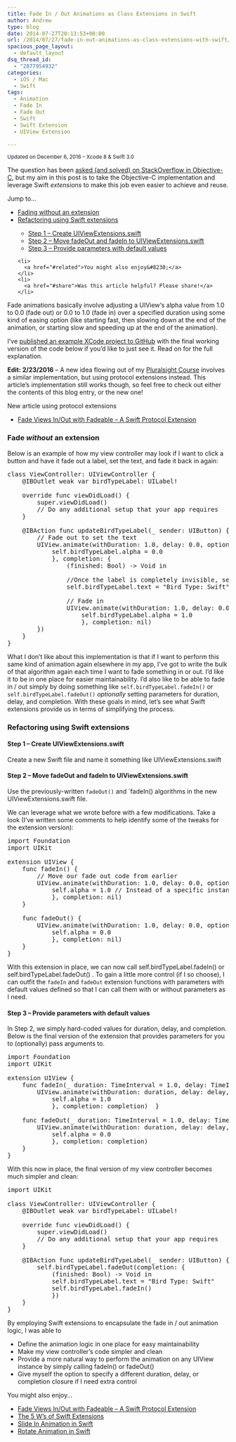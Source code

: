 ```yaml
---
title: Fade In / Out Animations as Class Extensions in Swift
author: Andrew
type: blog
date: 2014-07-27T20:13:53+00:00
url: /2014/07/27/fade-in-out-animations-as-class-extensions-with-swift/
spacious_page_layout:
  - default_layout
dsq_thread_id:
  - "2877954932"
categories:
  - iOS / Mac
  - Swift
tags:
  - Animation
  - Fade In
  - Fade Out
  - Swift
  - Swift Extension
  - UIView Extension

---
```

<small>Updated on December 6, 2016 &#8211; Xcode 8 & Swift 3.0</small>

The question has been <a title="Fade In / Out - Stack Overflow" href="http://stackoverflow.com/questions/20891614/fade-in-fade-out-animation" target="_blank">asked (and solved) on StackOverflow in Objective-C</a>, but my aim in this post is to take the Objective-C implementation and leverage Swift _extensions_ to make this job even easier to achieve and reuse.

<div class="resources">
  <div class="resources-header">
    Jump to&#8230;
  </div>
  
  <ul class="resources-content">
    <li>
      <a href="#fade-without-extension">Fading without an extension</a>
    </li>
    <li>
      <a href="#refactoring-using-swift-extensions">Refactoring using Swift extensions</a>
    </li>
    <ul>
      <li>
        <a href="#create-uiviewextensions">Step 1 &#8211; Create UIViewExtensions.swift</a>
      </li>
      <li>
        <a href="#move-fadeout-fadein">Step 2 &#8211; Move fadeOut and fadeIn to UIViewExtensions.swift</a>
      </li>
      <li>
        <a href="#parameters-default-values">Step 3 &#8211; Provide parameters with default values</a>
      </li>
    </ul>
    
    <li>
      <a href="#related">You might also enjoy&#8230;</a>
    </li>
    <li>
      <a href="#share">Was this article helpful? Please share!</a>
    </li>
  </ul>
</div>

Fade animations basically involve adjusting a <span class="lang:swift decode:true  crayon-inline">UIView</span>&#8216;s alpha value from 1.0 to 0.0 (fade out) or 0.0 to 1.0 (fade in) over a specified duration using some kind of easing option (like starting fast, then slowing down at the end of the animation, or starting slow and speeding up at the end of the animation).

I&#8217;ve <a title="Swift Fade Animations - GitHub Project" href="https://github.com/andrewcbancroft/SwiftFadeAnimations" target="_blank">published an example XCode project to GitHub</a> with the final working version of the code below if you&#8217;d like to just see it. Read on for the full explanation.

**Edit: 2/23/2016** &#8211; A new idea flowing out of my [Pluralsight Course][1] involves a similar implementation, but using protocol extensions instead. This article&#8217;s implementation still works though, so feel free to check out either the contents of this blog entry, or the new one!

<div class="resources">
  <div class="resources-header">
    New article using protocol extensions
  </div>
  
  <ul class="resources-content">
    <li>
      <i class="fa fa-angle-right"></i> <a href="https://www.andrewcbancroft.com/2016/02/22/fade-views-inout-with-fadeable-a-swift-protocol-extension/" title="Fade Views In/Out with Fadeable – A Swift Protocol Extension">Fade Views In/Out with Fadeable – A Swift Protocol Extension</a>
    </li>
  </ul>
</div>

<a name="fade-without-extension" class="jump-target"></a>

### Fade _without_ an extension

Below is an example of how my view controller may look if I want to click a button and have it fade out a label, set the text, and fade it back in again:

<pre class="lang:swift decode:true" title="ViewController.swift">class ViewController: UIViewController {
    @IBOutlet weak var birdTypeLabel: UILabel!
    
    override func viewDidLoad() {
        super.viewDidLoad()
        // Do any additional setup that your app requires
    }
    
    @IBAction func updateBirdTypeLabel(_ sender: UIButton) {
        // Fade out to set the text
        UIView.animate(withDuration: 1.0, delay: 0.0, options: UIViewAnimationOptions.curveEaseOut, animations: {
            self.birdTypeLabel.alpha = 0.0
            }, completion: {
                (finished: Bool) -> Void in
                
                //Once the label is completely invisible, set the text and fade it back in
                self.birdTypeLabel.text = "Bird Type: Swift"
                
                // Fade in
                UIView.animate(withDuration: 1.0, delay: 0.0, options: UIViewAnimationOptions.curveEaseIn, animations: {
                    self.birdTypeLabel.alpha = 1.0
                    }, completion: nil)
        })
    }
}</pre>

What I don&#8217;t like about this implementation is that if I want to perform this same kind of animation again elsewhere in my app, I&#8217;ve got to write the bulk of that algorithm again each time I want to fade something in or out. I&#8217;d like it to be in one place for easier maintainability. I&#8217;d also like to be able to fade in / out simply by doing something like `self.birdTypeLabel.fadeIn()` or `self.birdTypeLabel.fadeOut()` _optionally_ setting parameters for duration, delay, and completion. With these goals in mind, let&#8217;s see what Swift extensions provide us in terms of simplifying the process.

<a name="refactoring-using-swift-extensions" class="jump-target"></a>

### Refactoring using Swift extensions

<a name="create-uiviewextensions" class="jump-target"></a>

#### Step 1 &#8211; Create UIViewExtensions.swift

Create a new Swift file and name it something like UIViewExtensions.swift

<a name="move-fadeout-fadein" class="jump-target"></a>

#### Step 2 &#8211; Move fadeOut and fadeIn to UIViewExtensions.swift

Use the previously-written `fadeOut()` and \`fadeIn() algorithms in the new UIViewExtensions.swift file.

We can leverage what we wrote before with a few modifications. Take a look (I&#8217;ve written some comments to help identify some of the tweaks for the extension version):

<pre class="lang:swift mark:8,14 decode:true " title="UIViewExtensions.swift">import Foundation
import UIKit

extension UIView {
    func fadeIn() {
        // Move our fade out code from earlier
        UIView.animate(withDuration: 1.0, delay: 0.0, options: UIViewAnimationOptions.curveEaseIn, animations: {
            self.alpha = 1.0 // Instead of a specific instance of, say, birdTypeLabel, we simply set [thisInstance] (ie, self)'s alpha
            }, completion: nil)
    }
    
    func fadeOut() {
        UIView.animate(withDuration: 1.0, delay: 0.0, options: UIViewAnimationOptions.curveEaseOut, animations: {
            self.alpha = 0.0
            }, completion: nil)
    }
}</pre>

With this extension in place, we can now call <span class="lang:swift decode:true  crayon-inline">self.birdTypeLabel.fadeIn()</span> or <span class="lang:swift decode:true  crayon-inline">self.birdTypeLabel.fadeOut()</span> . To gain a little more control (if I so choose), I can outfit the `fadeIn` and `fadeOut` extension functions with parameters with default values defined so that I can call them with or without parameters as I need.

<a name="parameters-default-values" class="jump-target"></a>

#### Step 3 &#8211; Provide parameters with default values

In Step 2, we simply hard-coded values for duration, delay, and completion. Below is the final version of the extension that provides parameters for you to (optionally) pass arguments to.

<pre class="lang:swift decode:true" title="UIViewExtensions.swift - FINAL">import Foundation
import UIKit

extension UIView {
    func fadeIn(_ duration: TimeInterval = 1.0, delay: TimeInterval = 0.0, completion: @escaping ((Bool) -> Void) = {(finished: Bool) -> Void in}) {
        UIView.animate(withDuration: duration, delay: delay, options: UIViewAnimationOptions.curveEaseIn, animations: {
            self.alpha = 1.0
            }, completion: completion)  }
    
    func fadeOut(_ duration: TimeInterval = 1.0, delay: TimeInterval = 0.0, completion: @escaping (Bool) -> Void = {(finished: Bool) -> Void in}) {
        UIView.animate(withDuration: duration, delay: delay, options: UIViewAnimationOptions.curveEaseIn, animations: {
            self.alpha = 0.0
            }, completion: completion)
    }
}</pre>

With this now in place, the final version of my view controller becomes much simpler and clean:

<pre class="lang:swift decode:true" title="ViewController.swift - FINAL">import UIKit

class ViewController: UIViewController {
    @IBOutlet weak var birdTypeLabel: UILabel!
                        
    override func viewDidLoad() {
        super.viewDidLoad()
        // Do any additional setup that your app requires
    }
    
    @IBAction func updateBirdTypeLabel(_ sender: UIButton) {
        self.birdTypeLabel.fadeOut(completion: {
            (finished: Bool) -> Void in
            self.birdTypeLabel.text = "Bird Type: Swift"
            self.birdTypeLabel.fadeIn()
            })
    }
}</pre>

By employing Swift extensions to encapsulate the fade in / out animation logic, I was able to

  * Define the animation logic in one place for easy maintainability
  * Make my view controller&#8217;s code simpler and clean
  * Provide a more natural way to perform the animation on any UIView instance by simply calling fadeIn() or fadeOut()
  * Give myself the option to specify a different duration, delay, or completion closure if I need extra control

<a name="related" class="jump-target"></a>

<div class="resources">
  <div class="resources-header">
    You might also enjoy&#8230;
  </div>
  
  <ul class="resources-content">
    <li>
      <i class="fa fa-angle-right"></i> <a href="https://www.andrewcbancroft.com/2016/02/22/fade-views-inout-with-fadeable-a-swift-protocol-extension/" title="Fade Views In/Out with Fadeable – A Swift Protocol Extension">Fade Views In/Out with Fadeable – A Swift Protocol Extension</a>
    </li>
    <li>
      <i class="fa fa-angle-right"></i> <a title="The 5 W’s of Swift Extensions" href="http://www.andrewcbancroft.com/2014/11/03/the-5-ws-of-swift-extensions/">The 5 W’s of Swift Extensions</a>
    </li>
    <li>
      <i class="fa fa-angle-right"></i> <a title="Slide In Animation in Swift" href="http://www.andrewcbancroft.com/2014/09/24/slide-in-animation-in-swift/" target="_blank">Slide In Animation in Swift</a>
    </li>
    <li>
      <i class="fa fa-angle-right"></i> <a title="Rotate Animation in Swift" href="http://www.andrewcbancroft.com/2014/10/15/rotate-animation-in-swift/" target="_blank">Rotate Animation in Swift</a>
    </li>
  </ul>
</div>

<a name="share" class="jump-target"></a>

 [1]: https://www.pluralsight.com/courses/cocoapods-xcode-project-dependencies